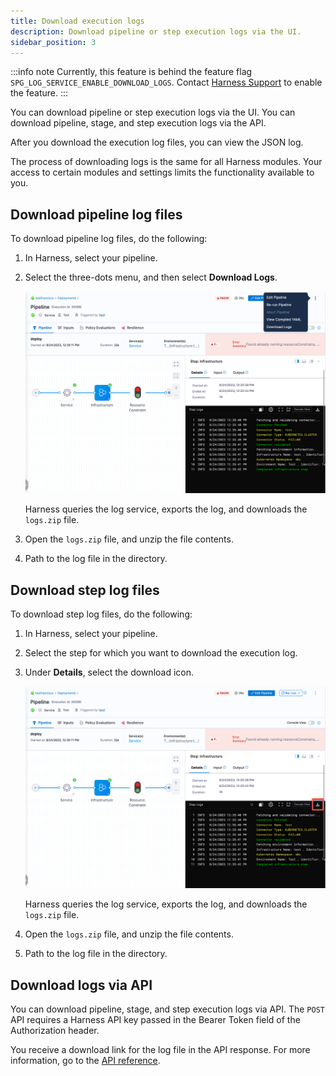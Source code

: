 ```yaml
---
title: Download execution logs
description: Download pipeline or step execution logs via the UI. 
sidebar_position: 3
---
```


:::info note
Currently, this feature is behind the feature flag `SPG_LOG_SERVICE_ENABLE_DOWNLOAD_LOGS`. Contact [Harness Support](mailto:support@harness.io) to enable the feature.
:::

You can download pipeline or step execution logs via the UI. You can download pipeline, stage, and step execution logs via the API. 

After you download the execution log files, you can view the JSON log.

The process of downloading logs is the same for all Harness modules. Your access to certain modules and settings limits the functionality available to you.

## Download pipeline log files

To download pipeline log files, do the following:

1. In Harness, select your pipeline.
2. Select the three-dots menu, and then select **Download Logs**.

   ![](./static/download-pipeline-logs.png)

   Harness queries the log service, exports the log, and downloads the `logs.zip` file.

3. Open the `logs.zip` file, and unzip the file contents.
4. Path to the log file in the directory.

## Download step log files

To download step log files, do the following:

1. In Harness, select your pipeline.
2. Select the step for which you want to download the execution log.
3. Under **Details**, select the download icon.

   ![](./static/download-step-logs.png)

   Harness queries the log service, exports the log, and downloads the `logs.zip` file. 

4. Open the `logs.zip` file, and unzip the file contents.
5. Path to the log file in the directory.

## Download logs via API

You can download pipeline, stage, and step execution logs via API. The `POST` API requires a Harness API key passed in the Bearer Token field of the Authorization header.

You receive a download link for the log file in the API response. For more information, go to the [API reference](https://apidocs.harness.io/).
